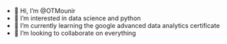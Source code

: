 - 👋 Hi, I’m @OTMounir
- 👀 I’m interested in data science and python
- 🌱 I’m currently learning the google advanced data analytics certificate
- 💞️ I’m looking to collaborate on everything


<!---
OTMounir/OTMounir is a ✨ special ✨ repository because its `README.md` (this file) appears on your GitHub profile.
You can click the Preview link to take a look at your changes.
--->
